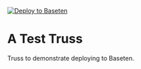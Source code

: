 [![Deploy to Baseten](https://user-images.githubusercontent.com/2389286/236301770-16f46d4f-4e23-4db5-9462-f578ec31e751.svg)](http://localhost:8000/deploy_from_github?github_repo_url=https://github.com/squidarth/sid-test-truss)

# A Test Truss

Truss to demonstrate deploying to Baseten. 
